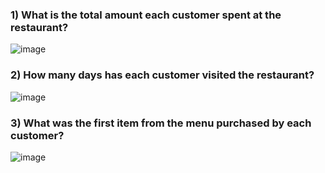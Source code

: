 ### 1) What is the total amount each customer spent at the restaurant?

![image](https://user-images.githubusercontent.com/72626506/138113898-4a82b5ed-fdcf-42af-a070-870ee31d6181.png)

### 2) How many days has each customer visited the restaurant?

![image](https://user-images.githubusercontent.com/72626506/138115666-ce447b19-b050-46f4-a290-00723722bf2c.png)

### 3) What was the first item from the menu purchased by each customer?

![image](https://user-images.githubusercontent.com/72626506/138131789-f40b7e62-06df-4d77-b52e-40d7c2d867b7.png)



